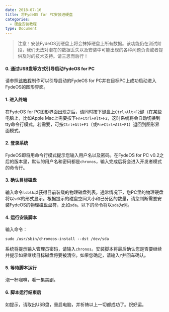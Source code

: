 ```yaml
---
date: 2018-07-16
title: 将FydeOS for PC安装进硬盘
categories:
  - 硬盘安装教程
type: Document
---
```

> 注意！安装FydeOS到硬盘上将会抹掉硬盘上所有数据。该功能仍在测试阶段，我们无法对潜在的数据丢失以及安装中可能出现的各种问题负责或者提供及时的技术支持。请三思而后行！

#### 0. 通过USB盘等方式引导启动FydeOS for PC

请参照[该教程](https://fydeos.com/instructions-pc/)制作可以引导启动的FydeOS for PC并在目标PC上成功启动进入FydeOS的图形界面。

#### 1. 进入终端

在FydeOS for PC图形界面出现之后，请同时按下键盘上`Ctrl+Alt+F2`键（在某些电脑上，比如Apple Mac上需要按下`Fn+Ctrl+Alt+F2`，这时系统将会自动切换到tty命令行模式。若需要，可按`Ctrl+Alt+F1`（或`Fn+Ctrl+Alt+F1`）退回到图形界面模式。

#### 2. 登录系统

FydeOS即将用命令行模式提示您输入用户名以及密码。在FydeOS for PC v0.2之后的版本里，默认的用户名和密码都是`chronos`，输入完成后将会进入开发者模式的命令行。

#### 3. 确认目标磁盘

输入命令`lsblk`以获得目前装载的物理磁盘列表。通常情况下，您PC里的物理硬盘将以`sdX`的形式显示。根据提示的磁盘空间大小和已分区的数量，请您判断需要安装FydeOS的物理磁盘盘符，比如`sda`。以下的命令将以`sda`为例。

#### 4. 运行安装脚本

输入命令：

```
sudo /usr/sbin/chromeos-install --dst /dev/sda
```

系统将提示输入管理员密码，请输入`chronos`。安装脚本将最后确认您是否要继续并提示如果继续目标磁盘将要被清空。如果您确定，请输入`Y`并回车确认。

#### 5. 等待脚本运行

泡一杯咖啡，看一集美剧。

#### 6. 脚本运行结束后

如提示，请取出USB盘，重启电脑，并祈祷以上一切都成功了。祝好运。
